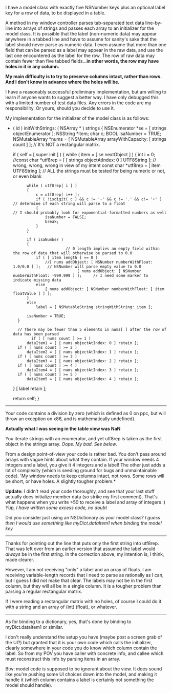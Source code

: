 

I have a model class with exactly five NSNumber keys plus an optional label key for a row of data, to be displayed in a table.

A method in my window controller parses tab-separated text data line-by-line into arrays of strings and passes each array to
an initializer for the model class. It is possible that the label (non-numeric data) may appear anywhere in a tabbed line
and have to assume for sanity's sake that the label should never parse as numeric data. I even assume that more than one field
that can be parsed as a label may appear in the raw data, and use the last one encountered as the label for the row.
The row of raw data may contain fewer than five tabbed fields...**in other words, the row may have holes in it in any column.**

**My main difficulty is to try to preserve columns intact, rather than rows. And I don't know in advance where the holes will be.**

I have a reasonably successful preliminary implementation, but am willing to learn if anyone wants to suggest a better way.
I have only debugged this with a limited number of test data files. Any errors in the code are my responsibility. Or yours,
should you decide to use it.

My implementation for the initializer of the model class is as follows:

    
- ( id ) initWithStrings: ( NSArray * ) strings
{
	NSEnumerator *se = [ strings objectEnumerator ];
	NSString *item;
	char c;
	BOOL isaNumber = TRUE;
	NSMutableArray *nums = [ NSMutableArray arrayWithCapacity: [ strings count ] ];    // It's NOT a rectangular matrix.
	
	if ( self = [ super init ] )
	{
		while ( item = [ se nextObject ] )
		{
			int i = 0;
			//const char *utf8rep = [ [ strings objectAtIndex: 0 ] UTF8String ];    // wrong, wrong, wrong in view of my intent
                     const char *utf8rep = [ item UTF8String ];     // ALL the strings must be tested for being numeric or not, or even blank
			
			while ( utf8rep[ i ] )
			{
				c = utf8rep[ i++ ];
				if ( !isdigit( c ) && c != '-' && c != '.' && c!= '+' )     // determine if each string will parse to a float
				{                                                            // I should probably look for exponential-formatted numbers as well
					isaNumber = FALSE;
					break;
				}
			}
			
			if ( isaNumber )
			{
                             // 0 length implies an empty field within the row of data that will otherwise be parsed to 0.0
				if ( [ item length ] == 0 )
					//[ nums addObject: [ NSNumber numberWithFloat: 1.0/0.0 ] ];   // NSNumber will parse empty value to 0.0
                                  [ nums addObject: [ NSNumber numberWithFloat: -999.999 ] ];     // I need some marker to indicate missing data
				else
					[ nums addObject: [ NSNumber numberWithFloat: [ item floatValue ] ] ];
 			}
			else
				label = [ NSMutableString stringWithString: item ];
			
			isaNumber = TRUE;
		}
		
		// There may be fewer than 5 elements in nums[ ] after the row of data has been parsed
              if ( [ nums count ] >= 1 )
			dataItem1 = [ [ nums objectAtIndex: 0 ] retain ];
		if ( [ nums count ] >= 2 )
			dataItem2 = [ [ nums objectAtIndex: 1 ] retain ];
		if ( [ nums count ] >= 3 )
			dataItem3 = [ [ nums objectAtIndex: 2 ] retain ];
		if ( [ nums count ] >= 4 )
			dataItem4 = [ [ nums objectAtIndex: 3 ] retain ];
		if ( [ nums count ] >= 5 )
			dataItem5 = [ [ nums objectAtIndex: 4 ] retain ];
    }
	[ label retain ];
	
    return self;
}


----

Your code contains a division by zero (which is defined as 0 on ppc, but will throw an exception on x86, and is mathematically undefined).

**Actually what I was seeing in the table view was NaN**

You iterate     strings with an enumerator, and yet     utf8rep is taken as the first object in the     strings array.  *Oops. My bad. See below.*

From a design point-of-view your code is rather bad. You don't pass around arrays with vague hints about what they contain. If your window needs 4 integers and a label, you give it 4 integers and a label! The other just adds a lot of complexity (which is seeding ground for bugs and unmaintainable code). 
'My window needs to keep columns intact, not rows. Some rows will be short, or have holes. A slightly tougher problem.*

**Update:** I didn't read your code thoroughly, and see that your last stuff actually does initialize member data (so strike my first comment). That's what happens when you write >50 to receive a label and array of integers :)      *Yup, I *have* written some excess code, no doubt*

Did you consider just using an NSDictionary as your model class?
*I guess then I would use something like myDict.dataItem1 when binding the model key*

----

Thanks for pointing out the line that puts only the first string into utf8rep. That was left over from an earlier version
that assumed the label would *always* be in the first string. In the correction above, my intention is, I think, made clearer.

However, I am not receiving "only" a label and an array of floats. I am receiving variable-length records that I need
to parse as rationally as I can, but I guess I did not make that clear. The labels may not be in the first column,
but they will all be in a single column. It is a tougher problem than parsing a regular rectangular matrix.

If I were reading a rectangular matrix with no holes, of course I could do it with a string and an array of (int) (float), or whatever.

----

As for binding to a dictionary, yes, that's done by binding to     myDict.dataItem1 or similar.

I don't really understand the setup you have (maybe post a screen grab of the UI?) but granted that it is your own code which calls the initializer, clearly somewhere in your code you do know which column contain the label. So from my POV you have caller with concrete info, and callee which must reconstruct this info by parsing items in an array.

Btw: model code is supposed to be ignorant about the view. It does sound like you're pushing some UI choices down into the model, and making it handle it (which column contains a label is certainly not something the model should handle).
